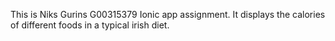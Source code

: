 This is Niks Gurins G00315379 Ionic app assignment.
It displays the calories of different foods in a typical irish diet.
